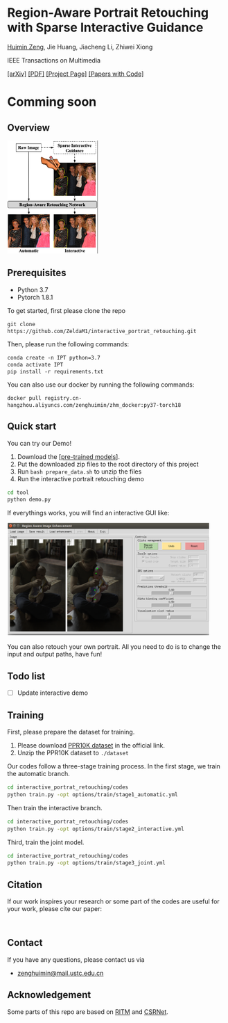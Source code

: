 # Region-Aware Portrait Retouching with Sparse Interactive Guidance
[Huimin Zeng](https://ZeldaM1.github.io/), Jie Huang, Jiacheng Li, Zhiwei Xiong

IEEE Transactions on Multimedia

[[arXiv]]( ) [[PDF]]( ) [[Project Page]]( ) [[Papers with Code]]( )
 
#  Comming soon
 
## Overview
<img src="fig/overview.png" height="260px"/> 
 

## Prerequisites
- Python 3.7
- Pytorch 1.8.1

To get started, first please clone the repo
```
git clone https://github.com/ZeldaM1/interactive_portrat_retouching.git
```
Then, please run the following commands:
```
conda create -n IPT python=3.7
conda activate IPT
pip install -r requirements.txt
```
You can also use our docker by running the following commands:
```
docker pull registry.cn-hangzhou.aliyuncs.com/zenghuimin/zhm_docker:py37-torch18
```

## Quick start
You can try our Demo!

1. Download the [[pre-trained models]( )]. 
3. Put the downloaded zip files to the root directory of this project
4. Run `bash prepare_data.sh` to unzip the files
5. Run the interactive portrait retouching demo
```bash
cd tool
python demo.py 
```
If everythings works, you will find an interactive GUI like:

<img src="fig/GUI.png" height="260px"/> 

You can also retouch your own portrait. All you need to do is to change the input and output paths, have fun!

## Todo list
- [ ] Update interactive demo
 
## Training
First, please prepare the dataset for training.
1. Please download [PPR10K dataset](https://github.com/csjliang/PPR10K) in the official link.
2. Unzip the PPR10K dataset to `./dataset`

Our codes follow a three-stage training process. In the first stage, we train the automatic branch.
```bash
cd interactive_portrat_retouching/codes
python train.py -opt options/train/stage1_automatic.yml
```
Then train the interactive branch.
```bash
cd interactive_portrat_retouching/codes
python train.py -opt options/train/stage2_interactive.yml
```

Third, train the joint model. 
```bash
cd interactive_portrat_retouching/codes
python train.py -opt options/train/stage3_joint.yml
```
 
## Citation
If our work inspires your research or some part of the codes are useful for your work, please cite our paper:
```bibtex

```

```bibtex

```

## Contact
If you have any questions, please contact us via 
- zenghuimin@mail.ustc.edu.cn

## Acknowledgement
Some parts of this repo are based on [RITM](https://github.com/SamsungLabs/ritm_interactive_segmentation) and [CSRNet](https://github.com/hejingwenhejingwen/CSRNet).  
